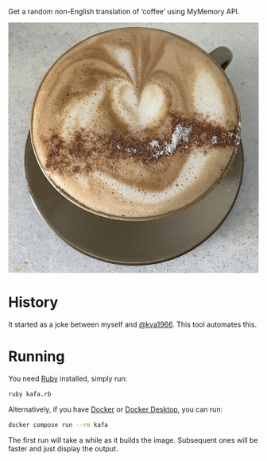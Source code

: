 Get a random non-English translation of ‘coffee’ using MyMemory API.

![A cup of coffee](coffee.jpg)

# History

It started as a joke between myself and [@kva1966](https://github.com/kva1966).
This tool automates this.

# Running

You need [Ruby](https://www.ruby-lang.org/en/) installed, simply run:

```bash
ruby kafa.rb
```

Alternatively, if you have [Docker](https://www.docker.com/) or [Docker Desktop](https://www.docker.com/products/docker-desktop/),
you can run:

```bash
docker compose run --rm kafa
```

The first run will take a while as it builds the image. Subsequent ones will be
faster and just display the output.
